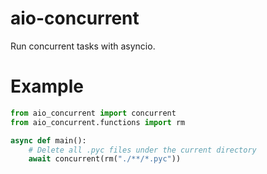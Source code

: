 # aio-concurrent

Run concurrent tasks with asyncio.

# Example

```python
from aio_concurrent import concurrent
from aio_concurrent.functions import rm

async def main():
    # Delete all .pyc files under the current directory
    await concurrent(rm("./**/*.pyc"))
```
